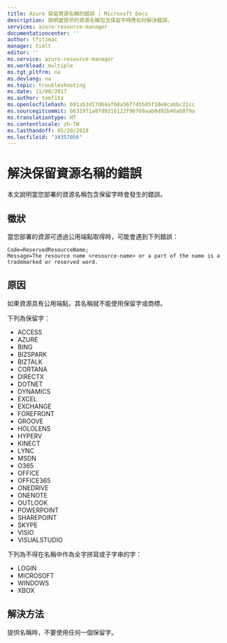 ```yaml
---
title: Azure 保留資源名稱的錯誤 | Microsoft Docs
description: 說明當提供的資源名稱包含保留字時應如何解決錯誤。
services: azure-resource-manager
documentationcenter: ''
author: tfitzmac
manager: timlt
editor: ''
ms.service: azure-resource-manager
ms.workload: multiple
ms.tgt_pltfrm: na
ms.devlang: na
ms.topic: troubleshooting
ms.date: 11/08/2017
ms.author: tomfitz
ms.openlocfilehash: b91a53d17d64afb0a56f745505f10e8cabbc22cc
ms.sourcegitcommit: b6319f1a87d9316122f96769aab0d92b46a6879a
ms.translationtype: HT
ms.contentlocale: zh-TW
ms.lasthandoff: 05/20/2018
ms.locfileid: "34357056"
---
```

# <a name="resolve-reserved-resource-name-errors"></a>解決保留資源名稱的錯誤

本文說明當您部署的資源名稱包含保留字時會發生的錯誤。

## <a name="symptom"></a>徵狀

當您部署的資源可透過公用端點取得時，可能會遇到下列錯誤：

```
Code=ReservedResourceName;
Message=The resource name <resource-name> or a part of the name is a trademarked or reserved word.
```

## <a name="cause"></a>原因

如果資源具有公用端點，其名稱就不能使用保留字或商標。

下列為保留字：

* ACCESS
* AZURE
* BING
* BIZSPARK
* BIZTALK
* CORTANA
* DIRECTX
* DOTNET
* DYNAMICS
* EXCEL
* EXCHANGE
* FOREFRONT
* GROOVE
* HOLOLENS
* HYPERV
* KINECT
* LYNC
* MSDN
* O365
* OFFICE
* OFFICE365
* ONEDRIVE
* ONENOTE
* OUTLOOK
* POWERPOINT
* SHAREPOINT
* SKYPE
* VISIO
* VISUALSTUDIO

下列為不得在名稱中作為全字拼寫或子字串的字：

* LOGIN
* MICROSOFT
* WINDOWS
* XBOX

## <a name="solution"></a>解決方法

提供名稱時，不要使用任何一個保留字。